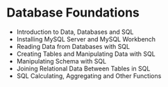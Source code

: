# Database Foundations
- Introduction to Data, Databases and SQL
- Installing MySQL Server and MySQL Workbench 
- Reading Data from Databases with SQL 
- Creating Tables and Manipulating Data with SQL 
- Manipulating Schema with SQL 
- Joining Relational Data Between Tables in SQL 
- SQL Calculating, Aggregating and Other Functions 
